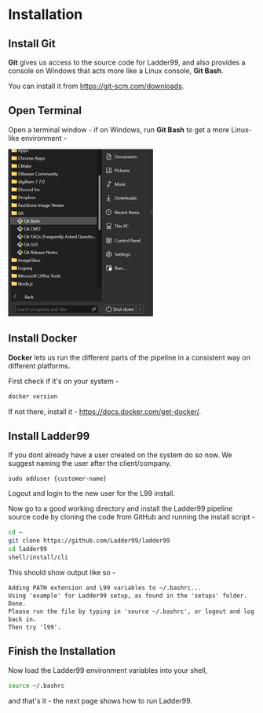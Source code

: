 # Installation

## Install Git

**Git** gives us access to the source code for Ladder99, and also provides a console on Windows that acts more like a Linux console, **Git Bash**. 

You can install it from https://git-scm.com/downloads.


## Open Terminal

Open a terminal window - if on Windows, run **Git Bash** to get a more Linux-like environment -

![](../_images/git-bash.jpg)


## Install Docker

**Docker** lets us run the different parts of the pipeline in a consistent way on different platforms.

First check if it's on your system -

```bash
docker version
```

If not there, install it - https://docs.docker.com/get-docker/.


## Install Ladder99

If you dont already have a user created on the system do so now. We suggest naming the user after the client/company.
```
sudo adduser {customer-name}
```
Logout and login to the new user for the L99 install.

Now go to a good working directory and install the Ladder99 pipeline source code by cloning the code from GitHub and running the install script -

```bash
cd ~
git clone https://github.com/Ladder99/ladder99
cd ladder99
shell/install/cli
```

This should show output like so -

```plain
Adding PATH extension and L99 variables to ~/.bashrc...
Using 'example' for Ladder99 setup, as found in the 'setups' folder.
Done.
Please run the file by typing in 'source ~/.bashrc', or logout and log back in.
Then try 'l99'.
```


## Finish the Installation

Now load the Ladder99 environment variables into your shell,

```bash
source ~/.bashrc
```

and that's it - the next page shows how to run Ladder99. 

